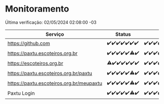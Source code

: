 # Monitoramento

Última verificação: 02/05/2024 02:08:00 -03

|Serviço|Status|Últimas 24h|
|---|---|---|
|https://github.com|<span title="2024-04-25: OK=24">✔️</span><span title="2024-04-26: OK=24">✔️</span><span title="2024-04-27: OK=24">✔️</span><span title="2024-04-28: OK=24">✔️</span><span title="2024-04-29: OK=24">✔️</span><span title="2024-04-30: OK=24">✔️</span><span title="2024-05-01: OK=6">✔️</span>|<span title="01/05/2024 03:10:00 -03 : 200">✔️</span><span title="01/05/2024 04:07:00 -03 : 200">✔️</span><span title="01/05/2024 05:09:00 -03 : 200">✔️</span><span title="01/05/2024 06:08:00 -03 : 200">✔️</span><span title="01/05/2024 07:06:00 -03 : 200">✔️</span><span title="01/05/2024 08:04:00 -03 : 200">✔️</span><span title="01/05/2024 09:11:00 -03 : 200">✔️</span><span title="01/05/2024 10:07:00 -03 : 200">✔️</span><span title="01/05/2024 11:08:00 -03 : 200">✔️</span><span title="01/05/2024 12:05:00 -03 : 200">✔️</span><span title="01/05/2024 13:08:00 -03 : 200">✔️</span><span title="01/05/2024 14:06:00 -03 : 200">✔️</span><span title="01/05/2024 15:08:00 -03 : 200">✔️</span><span title="01/05/2024 16:03:00 -03 : 200">✔️</span><span title="01/05/2024 17:08:00 -03 : 200">✔️</span><span title="01/05/2024 18:06:00 -03 : 200">✔️</span><span title="01/05/2024 19:07:00 -03 : 200">✔️</span><span title="01/05/2024 20:07:00 -03 : 200">✔️</span><span title="01/05/2024 21:30:00 -03 : 200">✔️</span><span title="01/05/2024 22:42:00 -03 : 200">✔️</span><span title="01/05/2024 23:18:00 -03 : 200">✔️</span><span title="02/05/2024 00:07:00 -03 : 200">✔️</span><span title="02/05/2024 01:08:00 -03 : 200">✔️</span><span title="02/05/2024 02:08:00 -03 : 200">✔️</span>|
|https://paxtu.escoteiros.org.br|<span title="2024-04-25: OK=24">✔️</span><span title="2024-04-26: OK=24">✔️</span><span title="2024-04-27: OK=24">✔️</span><span title="2024-04-28: OK=24">✔️</span><span title="2024-04-29: OK=24">✔️</span><span title="2024-04-30: OK=23, Falhas=1">⚠️</span><span title="2024-05-01: OK=6">✔️</span>|<span title="01/05/2024 03:10:00 -03 : 200">✔️</span><span title="01/05/2024 04:07:00 -03 : 200">✔️</span><span title="01/05/2024 05:10:00 -03 : 200">✔️</span><span title="01/05/2024 06:08:00 -03 : 200">✔️</span><span title="01/05/2024 07:06:00 -03 : 200">✔️</span><span title="01/05/2024 08:04:00 -03 : 200">✔️</span><span title="01/05/2024 09:11:00 -03 : 200">✔️</span><span title="01/05/2024 10:07:00 -03 : 200">✔️</span><span title="01/05/2024 11:08:00 -03 : 200">✔️</span><span title="01/05/2024 12:05:00 -03 : 200">✔️</span><span title="01/05/2024 13:08:00 -03 : 200">✔️</span><span title="01/05/2024 14:06:00 -03 : 200">✔️</span><span title="01/05/2024 15:08:00 -03 : 200">✔️</span><span title="01/05/2024 16:03:00 -03 : 200">✔️</span><span title="01/05/2024 17:08:00 -03 : 200">✔️</span><span title="01/05/2024 18:06:00 -03 : 200">✔️</span><span title="01/05/2024 19:07:00 -03 : 200">✔️</span><span title="01/05/2024 20:07:00 -03 : 200">✔️</span><span title="01/05/2024 21:30:00 -03 : 200">✔️</span><span title="01/05/2024 22:42:00 -03 : 200">✔️</span><span title="01/05/2024 23:18:00 -03 : 200">✔️</span><span title="02/05/2024 00:07:00 -03 : 200">✔️</span><span title="02/05/2024 01:08:00 -03 : 200">✔️</span><span title="02/05/2024 02:08:00 -03 : 200">✔️</span>|
|https://escoteiros.org.br|<span title="2024-04-25: OK=23, Falhas=1">⚠️</span><span title="2024-04-26: OK=24">✔️</span><span title="2024-04-27: OK=24">✔️</span><span title="2024-04-28: OK=24">✔️</span><span title="2024-04-29: OK=24">✔️</span><span title="2024-04-30: OK=24">✔️</span><span title="2024-05-01: OK=6">✔️</span>|<span title="01/05/2024 03:10:00 -03 : 200">✔️</span><span title="01/05/2024 04:07:00 -03 : 200">✔️</span><span title="01/05/2024 05:10:00 -03 : 200">✔️</span><span title="01/05/2024 06:08:00 -03 : 200">✔️</span><span title="01/05/2024 07:06:00 -03 : 200">✔️</span><span title="01/05/2024 08:04:00 -03 : 200">✔️</span><span title="01/05/2024 09:11:00 -03 : 200">✔️</span><span title="01/05/2024 10:07:00 -03 : 200">✔️</span><span title="01/05/2024 11:08:00 -03 : 200">✔️</span><span title="01/05/2024 12:05:00 -03 : 200">✔️</span><span title="01/05/2024 13:08:00 -03 : 200">✔️</span><span title="01/05/2024 14:06:00 -03 : 200">✔️</span><span title="01/05/2024 15:08:00 -03 : 200">✔️</span><span title="01/05/2024 16:03:00 -03 : 200">✔️</span><span title="01/05/2024 17:08:00 -03 : 0">❌</span><span title="01/05/2024 18:06:00 -03 : 200">✔️</span><span title="01/05/2024 19:07:00 -03 : 200">✔️</span><span title="01/05/2024 20:07:00 -03 : 200">✔️</span><span title="01/05/2024 21:30:00 -03 : 200">✔️</span><span title="01/05/2024 22:42:00 -03 : 200">✔️</span><span title="01/05/2024 23:18:00 -03 : 200">✔️</span><span title="02/05/2024 00:07:00 -03 : 200">✔️</span><span title="02/05/2024 01:08:00 -03 : 200">✔️</span><span title="02/05/2024 02:08:00 -03 : 200">✔️</span>|
|https://paxtu.escoteiros.org.br/paxtu|<span title="2024-04-25: OK=24">✔️</span><span title="2024-04-26: OK=24">✔️</span><span title="2024-04-27: OK=24">✔️</span><span title="2024-04-28: OK=24">✔️</span><span title="2024-04-29: OK=24">✔️</span><span title="2024-04-30: OK=23, Falhas=1">⚠️</span><span title="2024-05-01: OK=6">✔️</span>|<span title="01/05/2024 03:10:00 -03 : 200">✔️</span><span title="01/05/2024 04:07:00 -03 : 200">✔️</span><span title="01/05/2024 05:10:00 -03 : 200">✔️</span><span title="01/05/2024 06:08:00 -03 : 200">✔️</span><span title="01/05/2024 07:06:00 -03 : 200">✔️</span><span title="01/05/2024 08:04:00 -03 : 200">✔️</span><span title="01/05/2024 09:11:00 -03 : 200">✔️</span><span title="01/05/2024 10:07:00 -03 : 200">✔️</span><span title="01/05/2024 11:08:00 -03 : 200">✔️</span><span title="01/05/2024 12:05:00 -03 : 200">✔️</span><span title="01/05/2024 13:08:00 -03 : 200">✔️</span><span title="01/05/2024 14:06:00 -03 : 200">✔️</span><span title="01/05/2024 15:08:00 -03 : 200">✔️</span><span title="01/05/2024 16:03:00 -03 : 200">✔️</span><span title="01/05/2024 17:08:00 -03 : 200">✔️</span><span title="01/05/2024 18:06:00 -03 : 200">✔️</span><span title="01/05/2024 19:07:00 -03 : 200">✔️</span><span title="01/05/2024 20:07:00 -03 : 200">✔️</span><span title="01/05/2024 21:30:00 -03 : 200">✔️</span><span title="01/05/2024 22:42:00 -03 : 200">✔️</span><span title="01/05/2024 23:18:00 -03 : 200">✔️</span><span title="02/05/2024 00:07:00 -03 : 200">✔️</span><span title="02/05/2024 01:08:00 -03 : 200">✔️</span><span title="02/05/2024 02:08:00 -03 : 200">✔️</span>|
|https://paxtu.escoteiros.org.br/meupaxtu|<span title="2024-04-25: OK=24">✔️</span><span title="2024-04-26: OK=24">✔️</span><span title="2024-04-27: OK=24">✔️</span><span title="2024-04-28: OK=24">✔️</span><span title="2024-04-29: OK=24">✔️</span><span title="2024-04-30: OK=23, Falhas=1">⚠️</span><span title="2024-05-01: OK=6">✔️</span>|<span title="01/05/2024 03:10:00 -03 : 200">✔️</span><span title="01/05/2024 04:07:00 -03 : 200">✔️</span><span title="01/05/2024 05:10:00 -03 : 200">✔️</span><span title="01/05/2024 06:08:00 -03 : 200">✔️</span><span title="01/05/2024 07:06:00 -03 : 200">✔️</span><span title="01/05/2024 08:04:00 -03 : 200">✔️</span><span title="01/05/2024 09:11:00 -03 : 200">✔️</span><span title="01/05/2024 10:07:00 -03 : 200">✔️</span><span title="01/05/2024 11:08:00 -03 : 200">✔️</span><span title="01/05/2024 12:05:00 -03 : 200">✔️</span><span title="01/05/2024 13:08:00 -03 : 200">✔️</span><span title="01/05/2024 14:06:00 -03 : 200">✔️</span><span title="01/05/2024 15:08:00 -03 : 200">✔️</span><span title="01/05/2024 16:03:00 -03 : 200">✔️</span><span title="01/05/2024 17:08:00 -03 : 200">✔️</span><span title="01/05/2024 18:06:00 -03 : 200">✔️</span><span title="01/05/2024 19:07:00 -03 : 200">✔️</span><span title="01/05/2024 20:07:00 -03 : 200">✔️</span><span title="01/05/2024 21:30:00 -03 : 200">✔️</span><span title="01/05/2024 22:42:00 -03 : 200">✔️</span><span title="01/05/2024 23:18:00 -03 : 200">✔️</span><span title="02/05/2024 00:07:00 -03 : 200">✔️</span><span title="02/05/2024 01:08:00 -03 : 200">✔️</span><span title="02/05/2024 02:08:00 -03 : 200">✔️</span>|
|Paxtu Login|<span title="2024-04-25: OK=24">✔️</span><span title="2024-04-26: OK=24">✔️</span><span title="2024-04-27: OK=24">✔️</span><span title="2024-04-28: OK=24">✔️</span><span title="2024-04-29: OK=24">✔️</span><span title="2024-04-30: OK=23, Falhas=1">⚠️</span><span title="2024-05-01: OK=6">✔️</span>|<span title="01/05/2024 03:10:00 -03 : 200">✔️</span><span title="01/05/2024 04:07:00 -03 : 200">✔️</span><span title="01/05/2024 05:10:00 -03 : 200">✔️</span><span title="01/05/2024 06:08:00 -03 : 200">✔️</span><span title="01/05/2024 07:06:00 -03 : 200">✔️</span><span title="01/05/2024 08:04:00 -03 : 200">✔️</span><span title="01/05/2024 09:11:00 -03 : 200">✔️</span><span title="01/05/2024 10:07:00 -03 : 200">✔️</span><span title="01/05/2024 11:08:00 -03 : 200">✔️</span><span title="01/05/2024 12:05:00 -03 : 200">✔️</span><span title="01/05/2024 13:08:00 -03 : 200">✔️</span><span title="01/05/2024 14:06:00 -03 : 200">✔️</span><span title="01/05/2024 15:08:00 -03 : 200">✔️</span><span title="01/05/2024 16:03:00 -03 : 200">✔️</span><span title="01/05/2024 17:08:00 -03 : 200">✔️</span><span title="01/05/2024 18:06:00 -03 : 200">✔️</span><span title="01/05/2024 19:07:00 -03 : 200">✔️</span><span title="01/05/2024 20:07:00 -03 : 200">✔️</span><span title="01/05/2024 21:30:00 -03 : 200">✔️</span><span title="01/05/2024 22:42:00 -03 : 200">✔️</span><span title="01/05/2024 23:18:00 -03 : 200">✔️</span><span title="02/05/2024 00:07:00 -03 : 200">✔️</span><span title="02/05/2024 01:08:00 -03 : 200">✔️</span><span title="02/05/2024 02:08:00 -03 : 200">✔️</span>|
